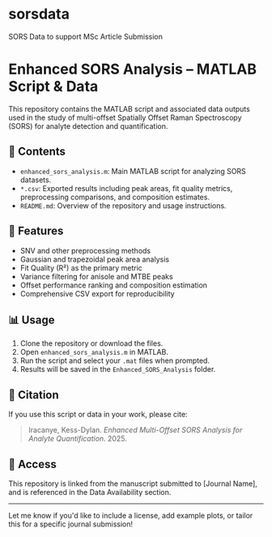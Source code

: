 # sorsdata
SORS Data to support MSc Article Submission
# Enhanced SORS Analysis – MATLAB Script & Data

This repository contains the MATLAB script and associated data outputs used in the study of multi-offset Spatially Offset Raman Spectroscopy (SORS) for analyte detection and quantification.

## 📁 Contents

- `enhanced_sors_analysis.m`: Main MATLAB script for analyzing SORS datasets.
- `*.csv`: Exported results including peak areas, fit quality metrics, preprocessing comparisons, and composition estimates.
- `README.md`: Overview of the repository and usage instructions.

## 🧪 Features

- SNV and other preprocessing methods
- Gaussian and trapezoidal peak area analysis
- Fit Quality (R²) as the primary metric
- Variance filtering for anisole and MTBE peaks
- Offset performance ranking and composition estimation
- Comprehensive CSV export for reproducibility

## 📊 Usage

1. Clone the repository or download the files.
2. Open `enhanced_sors_analysis.m` in MATLAB.
3. Run the script and select your `.mat` files when prompted.
4. Results will be saved in the `Enhanced_SORS_Analysis` folder.

## 📎 Citation

If you use this script or data in your work, please cite:

> Iracanye, Kess-Dylan. *Enhanced Multi-Offset SORS Analysis for Analyte Quantification*. 2025.

## 🔗 Access

This repository is linked from the manuscript submitted to [Journal Name], and is referenced in the Data Availability section.

---

Let me know if you'd like to include a license, add example plots, or tailor this for a specific journal submission!
